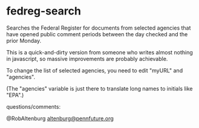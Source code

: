 fedreg-search
==============

Searches the Federal Register for documents from selected agencies that have opened public comment periods between the day checked and the prior Monday.

This is a quick-and-dirty version from someone who writes almost nothing in javascript, so massive improvements are probably achievable.


To change the list of selected agencies, you need to edit "myURL" and "agencies".

(The "agencies" variable is just there to translate long names to initials like "EPA".)


questions/comments:

@RobAltenburg
altenburg@pennfuture.org




